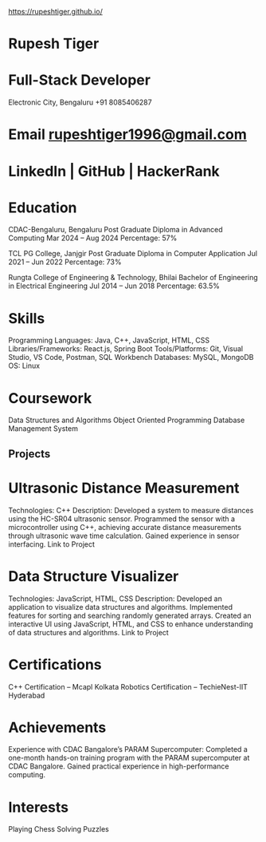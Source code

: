 https://rupeshtiger.github.io/
# Rupesh Tiger
# Full-Stack Developer

Electronic City, Bengaluru
+91 8085406287
# Email rupeshtiger1996@gmail.com
# LinkedIn | GitHub | HackerRank

# Education
CDAC-Bengaluru, Bengaluru
Post Graduate Diploma in Advanced Computing
Mar 2024 – Aug 2024
Percentage: 57%

TCL PG College, Janjgir
Post Graduate Diploma in Computer Application
Jul 2021 – Jun 2022
Percentage: 73%

Rungta College of Engineering & Technology, Bhilai
Bachelor of Engineering in Electrical Engineering
Jul 2014 – Jun 2018
Percentage: 63.5%

# Skills
Programming Languages: Java, C++, JavaScript, HTML, CSS
Libraries/Frameworks: React.js, Spring Boot
Tools/Platforms: Git, Visual Studio, VS Code, Postman, SQL Workbench
Databases: MySQL, MongoDB
OS: Linux
# Coursework
Data Structures and Algorithms
Object Oriented Programming
Database Management System
## Projects
# Ultrasonic Distance Measurement
Technologies: C++
Description: Developed a system to measure distances using the HC-SR04 ultrasonic sensor. Programmed the sensor with a microcontroller using C++, achieving accurate distance measurements through ultrasonic wave time calculation. Gained experience in sensor interfacing.
Link to Project
# Data Structure Visualizer
Technologies: JavaScript, HTML, CSS
Description: Developed an application to visualize data structures and algorithms. Implemented features for sorting and searching randomly generated arrays. Created an interactive UI using JavaScript, HTML, and CSS to enhance understanding of data structures and algorithms.
Link to Project
# Certifications
C++ Certification – Mcapl Kolkata
Robotics Certification – TechieNest-IIT Hyderabad
# Achievements
Experience with CDAC Bangalore’s PARAM Supercomputer: Completed a one-month hands-on training program with the PARAM supercomputer at CDAC Bangalore. Gained practical experience in high-performance computing.
# Interests
Playing Chess
Solving Puzzles
